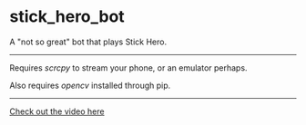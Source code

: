 # stick_hero_bot
<p>A "not so great" bot that plays Stick Hero.</p>
<hr>
<p>Requires <em>scrcpy</em> to stream your phone, or an emulator perhaps.</p>
<p>Also requires <em>opencv</em> installed through pip.</p>
<hr>
<a href="https://drive.google.com/file/d/1TXh-4hTtlF26DWHstb4_sosZfNjTAOcY/preview">Check out the video here</a>

